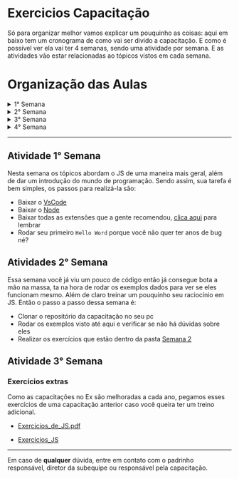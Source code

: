 <!-- markdownlint-disable -->

# Exercicios Capacitação

Só para organizar melhor vamos explicar um pouquinho as coisas: aqui em baixo tem um cronograma de como vai ser divido a capacitação. E como é possível ver ela vai ter 4 semanas, sendo uma atividade por semana. E as atividades vão estar relacionadas ao tópicos vistos em cada semana.

# Organização das Aulas

<details>
    <summary> 1° Semana </summary>
    
>1\. Extensões para VsCode
>
> 2\. Overview Java Script
>
> 3\. Primeiro Hello World
>
> 4\. Lógica de Programação em JS: **(Opcional)**
>
> > 4.1. Princípios de programação <br>
> >
> > > 4.1.1. O que é um algoritmo<br>
> > > 4.1.2. Visão geral de todas estruturas<br>
> > > 4.1.3. O que é um bloco de código<br>
> > > 4.1.4. Comentário de um código<br>

</details>

<details>
    <summary>2° Semana</summary>
  
> 4.2. Variáveis (let,var e const)
>
> 4.3. Tipos de dados primitivos (string,
> boolean, number)
>
> 4.4. Estrutura de dados (array e objetos)
>
> 4.5. Operadores
>
> > 4.5.1. Atribuição<br>
> > 4.5.2. Destructing<br>
> > 4.5.3. Aritméticos<br>
> > 4.5.4. Relacionais<br>
> > 4.5.5. Lógicos<br>
> > 4.5.6. Unário e Ternário
>
> 4.6. Estruturas de controle
>
> > 4.6.1. if <br>
> > 4.6.2. if else <br>
> > 4.6.3. switch <br>
> > 4.6.4. while <br>
> > 4.6.5. do while <br>
> > 4.6.6. for <br>
> > 4.6.7. for in

</details>

<details>
    <summary>3° Semana</summary>
  
> 4.8. Funções
>> 4.8.1. Função arrow   
>> 4.8.2. Funções do array 
>>> 4.8.2.1. Foreach      
>>> 4.8.2.2. Map       
>>> 4.8.2.3. Filter   
>>> 4.8.2.4. Reduce
> 
>4.9. Promises, Async e Await
</details>

<details>
    <summary>4° Semana</summary>
  
>  5.Type Script
>> 5.1. Tipos de dados básio
>>> 5.1.1. Number <br>
>>> 5.1.2. String <br>
>>> 5.1.3. Array <br>
>>> 5.1.4. Tuple <br>
>>> 5.1.5. Enum <br>
>>> 5.1.6. Boolean <br>
>>> 5.1.7. Null e Undefined <br>
>>> 5.1.8. Any <br>
>>> 5.1.9. Void <br>
>>> 5.1.10. Object <br>
>>
> > 5.2. Inferência de Tipos <br>
> > 5.3. Union Types <br>
> > 5.4. Funções em TypeScript
> > > 5.4.1. Declaração de Funções <br>
> > > 5.4.2. Parâmetros e Tipos <br>
> > > 5.4.3. Valor de Retorno
>>
> > 5.5. Interfaces
> > > 5.5.1. Criando e usando interfaces <br>
> > > 5.5.2. Extensão de tipos com interfaces
>>
> > 5.6. Type Aliases
> > > 5.6.1. Criando e usando type aliases <br>
> > > 5.6.2. Extensão de tipos com type aliases
>>
> > 5.7. Genéricos
> > > 5.7.1. Introdução aos genéricos <br>
> > > 5.7.2. Usando genéricos em funções e classes
>>
> > 5.8. Tratamento de erros
> > > 5.8.1. Lidando com exceções em TypeScript <br>
> > > 5.8.2. Tipos de Erro

</details>

<hr>

## Atividade 1° Semana

Nesta semana os tópicos abordam o JS de uma maneira mais geral, além de dar um introdução do mundo de programação. Sendo assim, sua tarefa é bem simples, os passos para realizá-la são:

- Baixar o [VsCode](https://code.visualstudio.com/)
- Baixar o [Node](https://nodejs.org/en)
- Baixar todas as extensões que a gente recomendou, [clica aqui](https://github.com/Ex-Machina-Unifei-Oficial/capacitacao-javascript?tab=readme-ov-file#1-extens%C3%B5es-para-vscode) para lembrar
- Rodar seu primeiro `Hello Word` porque você não quer ter anos de bug né?

## Atividades 2° Semana

Essa semana você já viu um pouco de código então já consegue bota a mão na massa, ta na hora de rodar os exemplos dados para ver se eles funcionam mesmo. Além de claro treinar um pouquinho seu raciocínio em JS. Então o passo a passo dessa semana é:

- Clonar o repositório da capacitação no seu pc
- Rodar os exemplos visto até aqui e verificar se não há dúvidas sobre eles
- Realizar os exercícios que estão dentro da pasta [Semana 2](/Exercicios/Semana2/)

## Atividade 3° Semana

### Exercícios extras

Como as capacitações no Ex são melhoradas a cada ano, pegamos esses exercícios de uma capacitação anterior caso você queira ter um treino adicional.

- [Exercicios_de_JS.pdf](Atividades%206f4816afeb39470faa3592be2f6b8e5a/Exercicios_de_JS.pdf)

- [Exercicios_JS](Atividades%206f4816afeb39470faa3592be2f6b8e5a/Capacitacao_JS_-_Semana_2.pdf)

<hr>

Em caso de **qualquer** dúvida, entre em contato com o padrinho responsável, diretor da subequipe ou responsável pela capacitação.

